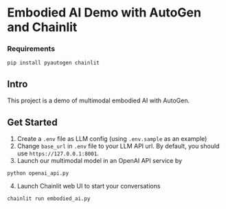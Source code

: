 # Embodied AI Demo with AutoGen and Chainlit
### Requirements
```
pip install pyautogen chainlit
```
## Intro

This project is a demo of multimodal embodied AI with AutoGen.

## Get Started

1. Create a `.env` file as LLM config (using `.env.sample` as an example)
2. Change `base_url` in `.env` file to your LLM API url. By default, you should use `https://127.0.0.1:8001`.
3. Launch our multimodal model in an OpenAI API service by
```
python openai_api.py
```
4. Launch Chainlit web UI to start your conversations
```
chainlit run embodied_ai.py
```
